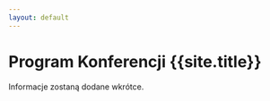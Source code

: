 ```yaml
---
layout: default
---
```

Program Konferencji {{site.title}}
===

Informacje zostaną dodane wkrótce.

<!-- Piątek 14.09.2018
---
### Sesja I 16:30 – 19:30
Przewodniczący: J. Lorenz, M. Fryczkowski, A. Paradysz, R. Zdrojowy

* K Sobieralska-Michalak: Jakość życia u pacjentek z nietrzymaniem moczu.
* K Strojek: Próba obiektywizacji efektów terapii pacjentek z wysiłkowym nietrzymaniem moczu.
* K Ptaszkowski: Elastograficzna próba oceny mięśni dna miednicy pozastosowaniu wysoko-indukcyjnej stymulacji elektromagnetycznej u kobiet z wysiłkowym nietrzymaniem moczu - opis przypadku
* A.Kołodziej: Czy badanie urodynamiczne u pacjenta z LUTS jest potrzebne
* B. Małkiewicz, P. Hackemer, F. Menzel: LUTS, OAB – współczesna farmakoterapia
* A. Kołodziej: Leczenie złożonych schorzeń funkcji dna miednicy. -->
